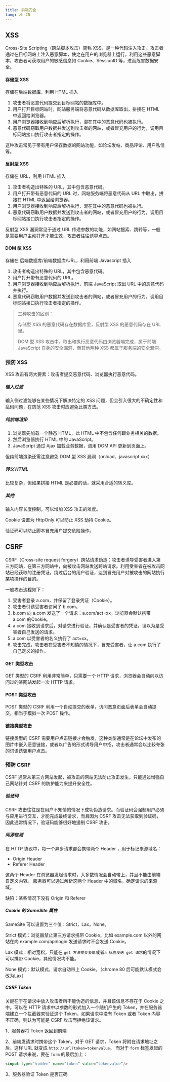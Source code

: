 ```yaml
---
title: 前端安全
lang: zh-CN
---
```


## XSS

Cross-Site Scripting（跨站脚本攻击）简称 XSS，是一种代码注入攻击。攻击者通过在目标网站上注入恶意脚本，使之在用户的浏览器上运行。利用这些恶意脚本，攻击者可获取用户的敏感信息如 Cookie、SessionID 等，进而危害数据安全。

#### 存储型 XSS

存储在后端数据库，利用 HTML 插入

1. 攻击者将恶意代码提交到目标网站的数据库中。
2. 用户打开目标网站时，网站服务端将恶意代码从数据库取出，拼接在 HTML 中返回给浏览器。
3. 用户浏览器接收到响应后解析执行，混在其中的恶意代码也被执行。
4. 恶意代码窃取用户数据并发送到攻击者的网站，或者冒充用户的行为，调用目标网站接口执行攻击者指定的操作。

这种攻击常见于带有用户保存数据的网站功能，如论坛发帖、商品评论、用户私信等。

#### 反射型 XSS

存储在 URL，利用 HTML 插入

1. 攻击者构造出特殊的 URL，其中包含恶意代码。
2. 用户打开带有恶意代码的 URL 时，网站服务端将恶意代码从 URL 中取出，拼接在 HTML 中返回给浏览器。
3. 用户浏览器接收到响应后解析执行，混在其中的恶意代码也被执行。
4. 恶意代码窃取用户数据并发送到攻击者的网站，或者冒充用户的行为，调用目标网站接口执行攻击者指定的操作。

反射型 XSS 漏洞常见于通过 URL 传递参数的功能，如网站搜索、跳转等，一般是需要用户主动打开才能生效，攻击者往往诱导点击。

#### DOM 型 XSS

存储在 后端数据库/前端数据库/URL，利用前端 Javascript 插入

1. 攻击者构造出特殊的 URL，其中包含恶意代码。
2. 用户打开带有恶意代码的 URL。
3. 用户浏览器接收到响应后解析执行，前端 JavaScript 取出 URL 中的恶意代码并执行。
4. 恶意代码窃取用户数据并发送到攻击者的网站，或者冒充用户的行为，调用目标网站接口执行攻击者指定的操作。

> 三种攻击的区别：
>
> 存储型 XSS 的恶意代码存在数据库里，反射型 XSS 的恶意代码存在 URL 里。
>
> DOM 型 XSS 攻击中，取出和执行恶意代码由浏览器端完成，属于前端 JavaScript 自身的安全漏洞，而其他两种 XSS 都属于服务端的安全漏洞。

### 预防 XSS

XSS 攻击有两大要素：攻击者提交恶意代码、浏览器执行恶意代码。

##### **输入过滤**

输入侧过滤能够在某些情况下解决特定的 XSS 问题，但会引入很大的不确定性和乱码问题，在防范 XSS 攻击时应避免此类方法。

##### 纯前端渲染

1. 浏览器先加载一个静态 HTML，此 HTML 中不包含任何跟业务相关的数据。
2. 然后浏览器执行 HTML 中的 JavaScript。
3. JavaScript 通过 Ajax 加载业务数据，调用 DOM API 更新到页面上。

但纯前端渲染还需注意避免 DOM 型 XSS 漏洞（onload、javascript:xxx）

##### 转义 HTML

比较复杂，但如果拼接 HTML 是必要的话，就采用合适的转义库。

##### 其他

输入内容长度控制，可以增加 XSS 攻击的难度。

Cookie 设置为 HttpOnly 可以防止 XSS 劫持 Cookie。

验证码可以防止脚本冒充用户提交危险操作。

## CSRF

CSRF（Cross-site request forgery）跨站请求伪造：攻击者诱导受害者进入第三方网站，在第三方网站中，向被攻击网站发送跨站请求。利用受害者在被攻击网站已经获取的注册凭证，绕过后台的用户验证，达到冒充用户对被攻击的网站执行某项操作的目的。

一般攻击流程如下：

1. 受害者登录 a.com，并保留了登录凭证（Cookie）。
2. 攻击者引诱受害者访问了 b.com。
3. b.com 向 a.com 发送了一个请求：a.com/act=xx。浏览器会默认携带 a.com 的Cookie。
4. a.com 接收到请求后，对请求进行验证，并确认是受害者的凭证，误以为是受害者自己发送的请求。
5. a.com 以受害者的名义执行了 act=xx。
6. 攻击完成，攻击者在受害者不知情的情况下，冒充受害者，让 a.com 执行了自己定义的操作。

#### GET 类型攻击

GET 类型的 CSRF 利用非常简单，只需要一个 HTTP 请求，浏览器会自动向以访问过的某网站发起一次 HTTP 请求。

#### POST 类型攻击

POST 类型的 CSRF 利用一个自动提交的表单，访问恶意页面后表单会自动提交，相当于模拟一次 POST 操作。

#### 链接类型攻击

链接类型的 CSRF 需要用户点击链接才会触发，这种类型通常是在论坛中发布的图片中嵌入恶意链接，或者以广告的形式诱导用户中招，攻击者通常会以比较夸张的词语诱骗用户点击。

### 预防 CSRF

CSRF 通常从第三方网站发起，被攻击的网站无法防止攻击发生，只能通过增强自己网站针对 CSRF 的防护能力来提升安全性。

##### 验证码

CSRF 攻击往往是在用户不知情的情况下成功伪造请求。而验证码会强制用户必须与应用进行交互，才能完成最终请求，而且因为 CSRF 攻击无法获取到验证码，因此通常情况下，验证码能够很好地遏制 CSRF 攻击。

##### 同源检测

在 HTTP 协议中，每一个异步请求都会携带两个 Header ，用于标记来源域名：

- Origin Header
- Referer Header

这两个 Header 在浏览器发起请求时，大多数情况会自动带上，并且不能由前端自定义内容。 服务器可以通过解析这两个 Header 中的域名，确定请求的来源域。

缺陷：某些情况下没有 Origin 和 Referer 

##### Cookie 的 SameSite 属性

SameSite 可以设置为三个值：Strict，Lax，None。

Strict 模式：浏览器禁止第三方请求携带 Cookie，比如 example.com 以外的网站在向 example.com/api/login 发送请求时不会发送 Cookie。

Lax 模式：相对宽松，只能在 `get 方法提交表单`或者`a 标签发送 get 请求`的情况下可以携带 Cookie，其他情况均不能。

None 模式：默认模式，请求自动带上 Cookie。（chrome 80 后可能默认模式会改为Lax）

##### CSRF Token

关键在于在请求中放入攻击者所不能伪造的信息，并且该信息不存在于 Cookie 之中。可以在 HTTP 请求中以参数的形式加入一个随机产生的 Token，并在服务器端建立一个拦截器来验证这个 Token，如果请求中没有 Token 或者 Token 内容不正确，则认为可能是 CSRF 攻击而拒绝该请求。

1、服务器将 Token 返回到前端

2、前端发请求时携带这个 Token，对于 GET 请求，Token 将附在请求地址之后，这样 URL 就变成 `http://url?token=tokenvalue`。 而对于 `form` 标签发起的 POST 请求来说，要在 `form` 的最后加上：

```html
<input type=”hidden” name=”token” value=”tokenvalue”/>
```

3、服务器验证 Token 是否正确